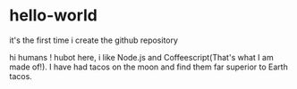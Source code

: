 # hello-world
it's the first time i create the github repository


hi humans !
hubot here, i like Node.js and Coffeescript(That's what I am made of!).
I have had tacos on the moon and find them far superior to Earth tacos.
